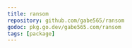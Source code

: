 ```yaml
---
title: ransom
repository: github.com/gabe565/ransom
godoc: pkg.go.dev/gabe565.com/ransom
tags: [package]
---
```


